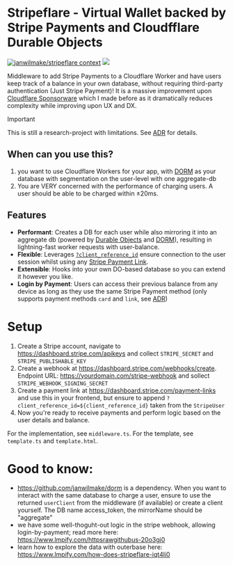 # Stripeflare - Virtual Wallet backed by Stripe Payments and Cloudfflare Durable Objects

[![janwilmake/stripeflare context](https://badge.forgithub.com/janwilmake/stripeflare)](https://uithub.com/janwilmake/stripeflare) [![](https://badge.xymake.com/janwilmake/status/1912873192160375230)](https://xymake.com/janwilmake/status/1912873192160375230)

Middleware to add Stripe Payments to a Cloudflare Worker and have users keep track of a balance in your own database, without requiring third-party authentication (Just Stripe Payment)! It is a massive improvement upon [Cloudflare Sponsorware](https://github.com/janwilmake/cloudflare-sponsorware) which I made before as it dramatically reduces complexity while improving upon UX and DX.

> [!IMPORTANT]
> This is still a research-project with limitations. See [ADR](ADR.md) for details.

## When can you use this?

1. you want to use Cloudflare Workers for your app, with [DORM](https://github.com/janwilmake/dorm) as your database with segmentation on the user-level with one aggregate-db
2. You are VERY concerned with the performance of charging users. A user should be able to be charged within ±20ms.

## Features

- **Performant**: Creates a DB for each user while also mirroring it into an aggregate db (powered by [Durable Objects](https://developers.cloudflare.com/durable-objects/) and [DORM](https://getdorm.com)), resulting in lightning-fast worker requests with user-balance.
- **Flexible**: Leverages [`?client_reference_id`](https://docs.stripe.com/api/checkout/sessions/object#checkout_session_object-client_reference_id) ensure connection to the user session whilst using any [Stripe Payment Link](https://docs.stripe.com/payment-links).
- **Extensible**: Hooks into your own DO-based database so you can extend it however you like.
- **Login by Payment**: Users can access their previous balance from any device as long as they use the same Stripe Payment method (only supports payment methods `card` and `link`, see [ADR](ADR.md))

# Setup

1. Create a Stripe account, navigate to https://dashboard.stripe.com/apikeys and collect `STRIPE_SECRET` and `STRIPE_PUBLISHABLE_KEY`
2. Create a webhook at https://dashboard.stripe.com/webhooks/create. Endpoint URL: https://yourdomain.com/stripe-webhook and sollect `STRIPE_WEBHOOK_SIGNING_SECRET`
3. Create a payment link at https://dashboard.stripe.com/payment-links and use this in your frontend, but ensure to append `?client_reference_id=${client_reference_id}` taken from the `StripeUser`
4. Now you're ready to receive payments and perform logic based on the user details and balance.

For the implementation, see `middleware.ts`. For the template, see `template.ts` and `template.html`.

# Good to know:

- https://github.com/janwilmake/dorm is a dependency. When you want to interact with the same database to charge a user, ensure to use the returned `userClient` from the middleware (if available) or create a client yourself. The DB name access_token, the mirrorName should be "aggregate"
- we have some well-thoguht-out logic in the stripe webhook, allowing login-by-payment; read more here: https://www.lmpify.com/httpsrawgithubus-20o3gj0
- learn how to explore the data with outerbase here: https://www.lmpify.com/how-does-stripeflare-iqt4li0
